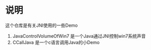 # 说明
这个仓库是有关JNI使用的一些Demo

1. JavaControlVolumeOfWin7 是一个Java通过JNI控制win7系统声音
2. CCallJava 是一个c语言调用Java的小Demo
